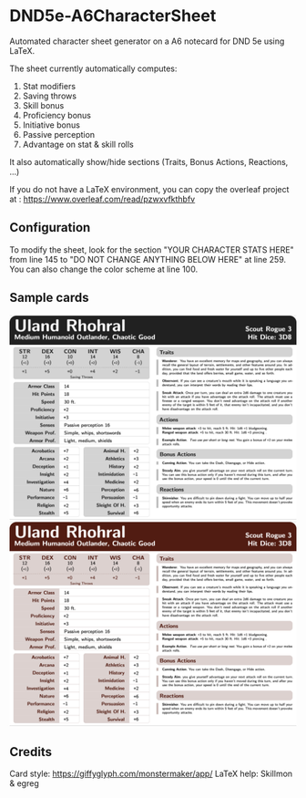 # DND5e-A6CharacterSheet

Automated character sheet generator on a A6 notecard for DND 5e using LaTeX.

The sheet currently automatically computes:
  1. Stat modifiers 
  2. Saving throws 
  3. Skill bonus
  4. Proficiency bonus
  5. Initiative bonus
  6. Passive perception
  7. Advantage on stat & skill rolls

It also automatically show/hide sections (Traits, Bonus Actions, Reactions, ...) 

If you do not have a LaTeX environment, you can copy the overleaf project at : https://www.overleaf.com/read/pzwxvfkthbfv
## Configuration

To modify the sheet, look for the section "YOUR CHARACTER STATS HERE" from line 145 to "DO NOT CHANGE ANYTHING BELOW HERE" at line 259. 
You can also change the color scheme at line 100. 

## Sample cards 

![Black](Sample/Black.png)
![Brown](Sample/Brown.png)

## Credits

Card style: https://giffyglyph.com/monstermaker/app/ 
LaTeX help: Skillmon & egreg 
